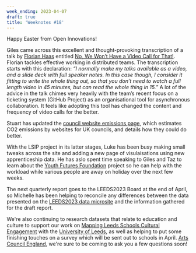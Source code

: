 ```yaml
---
week_ending: 2023-04-07
draft: true
title: 'Weeknotes #18'
---
```





Happy Easter from Open Innovations!

Giles came across this excellent and thought-provoking transcription of a talk by [Florian Haas](https://mastodon.social/@xahteiwi) entitled [No, We Won’t Have a Video Call for That!](https://xahteiwi.eu/resources/presentations/no-we-wont-have-a-video-call-for-that/). Florian tackles effective working in distributed teams. The transcription starts with this declaration: _“I normally make my talks available as a video, and a slide deck with full speaker notes. In this case though, I consider it fitting to write the whole thing out, so that you don’t need to watch a full length video in 45 minutes, but can read the whole thing in 15.”_ A lot of the advice in the talk chimes very heavily with the team’s recent focus on a ticketing system (GitHub Project) as an organisational tool for asynchronous collaboration. It feels like adopting this tool has changed the content and frequency of video calls for the better.

Stuart has updated the [council website emissions page](https://open-innovations.github.io/council-website-emissions/), which estimates CO2 emissions by websites for UK councils, and details how they could do better.

With the LSIP project in its latter stages, Luke has been busy making small tweaks across the site and adding a new page of visulaisations using new apprenticeship data. He has aslo spent time speaking to Giles and Taz to learn about the [Youth Futures Foundation](https://youthfuturesfoundation.org/) project so he can help with the workload while various people are away on holiday over the next few weeks.

The next quarterly report goes to the LEEDS2023 Board at the end of April, so Michelle has been helping to reconcile any differences between the data presented on the [LEEDS2023 data microsite](https://data.leeds2023.co.uk/) and the information gathered for the draft report. 

We're also continuing to research datasets that relate to education and culture to support our work on [Mapping Leeds Schools Cultural Engagement](https://open-innovations.github.io/leeds-schools-cultural-engagement/) with the [University of Leeds](https://eps.leeds.ac.uk/mechanical-engineering/staff/344/dr-briony-thomas), as well as helping to put some finishing touches on a survey which will be sent out to schools in April. [Arts Council England](https://www.artscouncil.org.uk/), we're sure to be coming to ask you a few questions soon!
